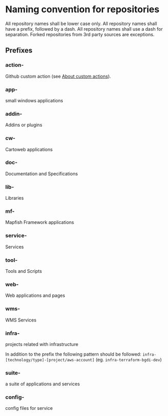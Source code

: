 # Naming convention for repositories

All repository names shall be lower case only.
All repository names shall have a prefix, followed by a dash.
All repository names shall use a dash for separation.
Forked repositories from 3rd party sources are exceptions.

## Prefixes

### action-

Github custom action (see [About custom actions](https://docs.github.com/en/actions/creating-actions/about-custom-actions)).

### app-

small windows applications

### addin-

Addins or plugins

### cw-

Cartoweb applications

### doc-

Documentation and Specifications

### lib-

Libraries

### mf-

Mapfish Framework applications

### service-

Services

### tool-

Tools and Scripts

### web-

Web applications and pages

### wms-

WMS Services

### infra-

projects related with infrastructure

In addition to the prefix the following pattern should be followed: `infra-[technology/type]-[project/aws-account]` (eg. `infra-terraform-bgdi-dev`)

### suite-

a suite of applications and services

### config-

config files for service
